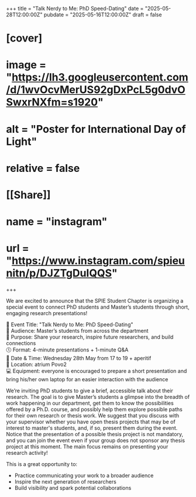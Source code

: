 +++
title = "Talk Nerdy to Me: PhD Speed-Dating"
date = "2025-05-28T12:00:00Z"
pubdate = "2025-05-16T12:00:00Z"
draft = false

# [cover]
# image = "https://lh3.googleusercontent.com/d/1wvOcvMerUS92gDxPcL5g0dvOSwxrNXfm=s1920"
# alt = "Poster for International Day of Light"
# relative = false
#
# [[Share]]
# name = "instagram"
# url = "https://www.instagram.com/spieunitn/p/DJZTgDuIQQS"
+++

We are excited to announce that the SPIE Student Chapter is organizing a special event to connect PhD students and Master’s students through short, engaging research presentations!

📅 Event Title: "Talk Nerdy to Me: PhD Speed-Dating"  
🎯 Audience: Master’s students from across the department  
📍 Purpose: Share your research, inspire future researchers, and build connections  
🕔 Format: 4-minute presentations + 1-minute Q&A  
📅 Date & Time: Wednesday 28th May from 17 to 19 + aperitif  
📍 Location: atrium Povo2  
💻 Equipment:  everyone is encouraged to prepare a short presentation and bring his/her own laptop for an easier interaction with the audience  

We’re inviting PhD students to give a brief, accessible talk about their research. The goal is to give Master’s students a glimpse into the breadth of work happening in our department, get them to know the possibilities offered by a Ph.D. course, and possibly help them explore possible paths for their own research or thesis work. We suggest that you discuss with your supervisor whether you have open thesis projects that may be of interest to master's students, and, if so, present them during the event. Notice that the presentation of a possible thesis project is not mandatory, and you can join the event even if your group does not sponsor any thesis project at this moment. The main focus remains on presenting your research activity!

This is a great opportunity to:
- Practice communicating your work to a broader audience
- Inspire the next generation of researchers
- Build visibility and spark potential collaborations
